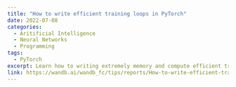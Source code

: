 ```yaml
---
title: "How to write efficient training loops in PyTorch"
date: 2022-07-08
categories: 
  - Aritificial Intelligence
  - Neural Networks
  - Programming
tags:
  - PyTorch
excerpt: Learn how to writing extremely memory and compute efficient training loops in PyTorch in this short tutorial complete with code and interactive visualizations.
link: https://wandb.ai/wandb_fc/tips/reports/How-to-write-efficient-training-loops-in-PyTorch--VmlldzoyMjg4OTk5
---
```

